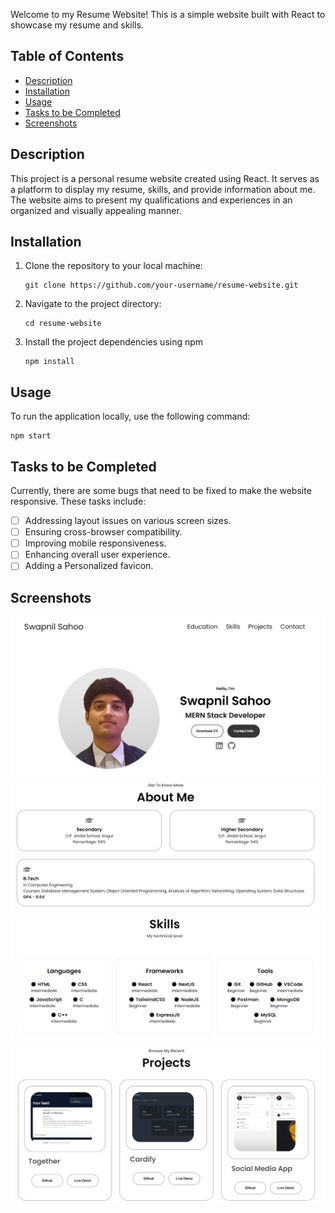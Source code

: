 Welcome to my Resume Website! This is a simple website built with React to showcase my resume and skills.

## Table of Contents

- [Description](#description)
- [Installation](#installation)
- [Usage](#usage)
- [Tasks to be Completed](#tasks-to-be-completed)
- [Screenshots](#screenshots)

## Description

This project is a personal resume website created using React. It serves as a platform to display my resume, skills, and provide information about me. The website aims to present my qualifications and experiences in an organized and visually appealing manner.

## Installation

1. Clone the repository to your local machine:

   ```
   git clone https://github.com/your-username/resume-website.git
   ```

2. Navigate to the project directory:

   ```
   cd resume-website
   ```

3. Install the project dependencies using npm

   ```
   npm install
   ```

## Usage

To run the application locally, use the following command:

    npm start

## Tasks to be Completed

Currently, there are some bugs that need to be fixed to make the website responsive. These tasks include:

- [ ] Addressing layout issues on various screen sizes.
- [ ] Ensuring cross-browser compatibility.
- [ ] Improving mobile responsiveness.
- [ ] Enhancing overall user experience.
- [ ] Adding a Personalized favicon.

## Screenshots

![Profile](./src/assets/screenshots/Profile.png)
![Education](./src/assets/screenshots/Education.png)
![Skills](./src/assets/screenshots/Skills.png)
![Projects](./src/assets/screenshots/Projects.png)
